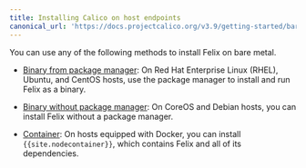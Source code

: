 ```yaml
---
title: Installing Calico on host endpoints
canonical_url: 'https://docs.projectcalico.org/v3.9/getting-started/bare-metal/installation/index'
---
```


You can use any of the following methods to install Felix on bare metal.

- [Binary from package manager](binary-mgr): On Red Hat Enterprise Linux (RHEL), Ubuntu, 
  and CentOS hosts, use the package manager to install and run Felix as a binary.
  
- [Binary without package manager](binary): On CoreOS and Debian hosts, you can
  install Felix without a package manager.
  
- [Container](container): On hosts equipped with Docker, you can install `{{site.nodecontainer}}`,
  which contains Felix and all of its dependencies.


